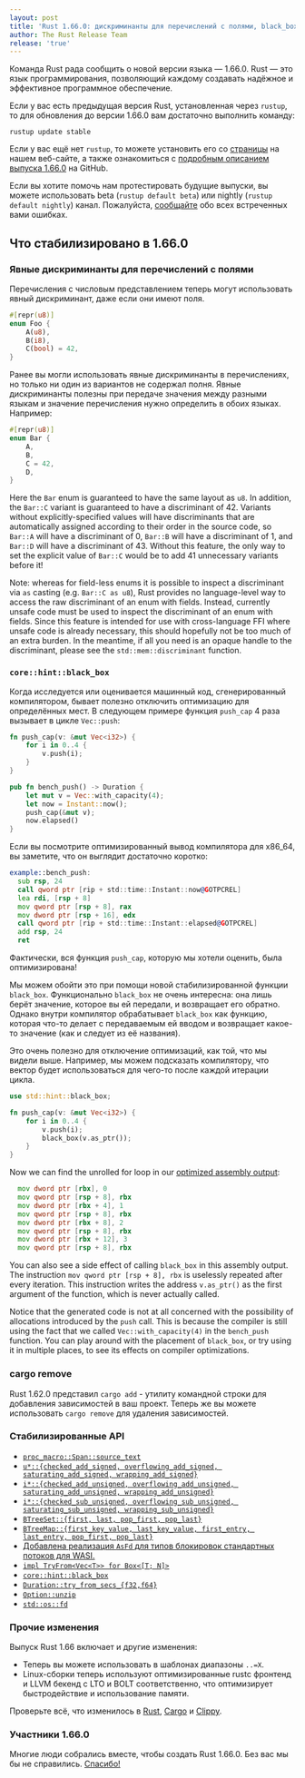 ```yaml
---
layout: post
title: 'Rust 1.66.0: дискриминанты для перечислений с полями, black_box, cargo remove'
author: The Rust Release Team
release: 'true'
---
```


Команда Rust рада сообщить о новой версии языка — 1.66.0. Rust — это язык программирования, позволяющий каждому создавать надёжное и эффективное программное обеспечение.

Если у вас есть предыдущая версия Rust, установленная через `rustup`, то для обновления до версии 1.66.0 вам достаточно выполнить команду:

```console
rustup update stable
```

Если у вас ещё нет `rustup`, то можете установить его со [страницы](https://www.rust-lang.org/install.html) на нашем веб-сайте, а также ознакомиться с [подробным описанием выпуска 1.66.0](https://github.com/rust-lang/rust/blob/stable/RELEASES.md#version-1660-2022-12-15) на GitHub.

Если вы хотите помочь нам протестировать будущие выпуски, вы можете использовать beta (`rustup default beta`) или nightly (`rustup default nightly`) канал. Пожалуйста, [сообщайте](https://github.com/rust-lang/rust/issues/new/choose) обо всех встреченных вами ошибках.

## Что стабилизировано в 1.66.0

### Явные дискриминанты для перечислений с полями

Перечисления с числовым представлением теперь могут использовать явный дискриминант, даже если они имеют поля.

```rust
#[repr(u8)]
enum Foo {
    A(u8),
    B(i8),
    C(bool) = 42,
}
```

Ранее вы могли использовать явные дискриминанты в перечислениях, но только ни один из вариантов не содержал полня. Явные дискриминанты полезны при передаче значения между разными языкам и значение перечисления нужно определить в обоих языках. Например:

```rust
#[repr(u8)]
enum Bar {
    A,
    B,
    C = 42,
    D,
}
```

Here the `Bar` enum is guaranteed to have the same layout as `u8`. In addition, the `Bar::C` variant is guaranteed to have a discriminant of 42. Variants without explicitly-specified values will have discriminants that are automatically assigned according to their order in the source code, so `Bar::A` will have a discriminant of 0, `Bar::B` will have a discriminant of 1, and `Bar::D` will have a discriminant of 43. Without this feature, the only way to set the explicit value of `Bar::C` would be to add 41 unnecessary variants before it!

Note: whereas for field-less enums it is possible to inspect a discriminant via `as` casting (e.g. `Bar::C as u8`), Rust provides no language-level way to access the raw discriminant of an enum with fields. Instead, currently unsafe code must be used to inspect the discriminant of an enum with fields. Since this feature is intended for use with cross-language FFI where unsafe code is already necessary, this should hopefully not be too much of an extra burden. In the meantime, if all you need is an opaque handle to the discriminant, please see the `std::mem::discriminant` function.

### `core::hint::black_box`

Когда исследуется или оценивается машинный код, сгенерированный компилятором, бывает полезно отключить оптимизацию для определённых мест. В следующем примере функция `push_cap` 4 раза вызывает в цикле `Vec::push`:

```rust
fn push_cap(v: &mut Vec<i32>) {
    for i in 0..4 {
        v.push(i);
    }
}

pub fn bench_push() -> Duration {
    let mut v = Vec::with_capacity(4);
    let now = Instant::now();
    push_cap(&mut v);
    now.elapsed()
}
```

Если вы посмотрите оптимизированный вывод компилятора для x86_64, вы заметите, что он выглядит достаточно коротко:

```asm
example::bench_push:
  sub rsp, 24
  call qword ptr [rip + std::time::Instant::now@GOTPCREL]
  lea rdi, [rsp + 8]
  mov qword ptr [rsp + 8], rax
  mov dword ptr [rsp + 16], edx
  call qword ptr [rip + std::time::Instant::elapsed@GOTPCREL]
  add rsp, 24
  ret
```

Фактически, вся функция `push_cap`, которую мы хотели оценить, была оптимизирована!

Мы можем обойти это при помощи новой стабилизированной функции `black_box`. Функционально `black_box` не очень интересна: она лишь берёт значение, которое вы ей передали, и возвращает его обратно. Однако внутри компилятор обрабатывает `black_box` как функцию, которая что-то делает с передаваемым ей вводом и возвращает какое-то значение (как и следует из её названия).

Это очень полезно для отключение оптимизаций, как той, что мы видели выше. Например, мы можем подсказать компилятору, что вектор будет использоваться для чего-то после каждой итерации цикла.

```rust
use std::hint::black_box;

fn push_cap(v: &mut Vec<i32>) {
    for i in 0..4 {
        v.push(i);
        black_box(v.as_ptr());
    }
}
```

Now we can find the unrolled for loop in our [optimized assembly output](https://rust.godbolt.org/z/Ws1GGbY6Y):

```asm
  mov dword ptr [rbx], 0
  mov qword ptr [rsp + 8], rbx
  mov dword ptr [rbx + 4], 1
  mov qword ptr [rsp + 8], rbx
  mov dword ptr [rbx + 8], 2
  mov qword ptr [rsp + 8], rbx
  mov dword ptr [rbx + 12], 3
  mov qword ptr [rsp + 8], rbx
```

You can also see a side effect of calling `black_box` in this assembly output. The instruction `mov qword ptr [rsp + 8], rbx` is uselessly repeated after every iteration. This instruction writes the address `v.as_ptr()` as the first argument of the function, which is never actually called.

Notice that the generated code is not at all concerned with the possibility of allocations introduced by the `push` call. This is because the compiler is still using the fact that we called `Vec::with_capacity(4)` in the `bench_push` function. You can play around with the placement of `black_box`, or try using it in multiple places, to see its effects on compiler optimizations.

### cargo remove

Rust 1.62.0 представил `cargo add` - утилиту командной строки для добавления зависимостей в ваш проект. Теперь же вы можете использовать `cargo remove` для удаления зависимостей.

### Стабилизированные API

- [`proc_macro::Span::source_text`](https://doc.rust-lang.org/stable/proc_macro/struct.Span.html#method.source_text)
- [`u*::{checked_add_signed, overflowing_add_signed, saturating_add_signed, wrapping_add_signed}`](https://doc.rust-lang.org/stable/std/primitive.u8.html#method.checked_add_signed)
- [`i*::{checked_add_unsigned, overflowing_add_unsigned, saturating_add_unsigned, wrapping_add_unsigned}`](https://doc.rust-lang.org/stable/std/primitive.i8.html#method.checked_add_unsigned)
- [`i*::{checked_sub_unsigned, overflowing_sub_unsigned, saturating_sub_unsigned, wrapping_sub_unsigned}`](https://doc.rust-lang.org/stable/std/primitive.i8.html#method.checked_sub_unsigned)
- [`BTreeSet::{first, last, pop_first, pop_last}`](https://doc.rust-lang.org/stable/std/collections/struct.BTreeSet.html#method.first)
- [`BTreeMap::{first_key_value, last_key_value, first_entry, last_entry, pop_first, pop_last}`](https://doc.rust-lang.org/stable/std/collections/struct.BTreeMap.html#method.first_key_value)
- [Добавлена реализация `AsFd` для типов блокировок стандартных потоков для WASI.](https://github.com/rust-lang/rust/pull/101768/)
- [`impl TryFrom<Vec<T>> for Box<[T; N]>`](https://doc.rust-lang.org/stable/std/boxed/struct.Box.html#impl-TryFrom%3CVec%3CT%2C%20Global%3E%3E-for-Box%3C%5BT%3B%20N%5D%2C%20Global%3E)
- [`core::hint::black_box`](https://doc.rust-lang.org/stable/std/hint/fn.black_box.html)
- [`Duration::try_from_secs_{f32,f64}`](https://doc.rust-lang.org/stable/std/time/struct.Duration.html#method.try_from_secs_f32)
- [`Option::unzip`](https://doc.rust-lang.org/stable/std/option/enum.Option.html#method.unzip)
- [`std::os::fd`](https://doc.rust-lang.org/stable/std/os/fd/index.html)

### Прочие изменения

Выпуск Rust 1.66 включает и другие изменения:

- Теперь вы можете использовать в шаблонах диапазоны <code>..=X</code>.
- Linux-сборки теперь используют оптимизированные rustc фронтенд и LLVM бекенд с LTO и BOLT соответственно, что оптимизирует быстродействие и использование памяти.

Проверьте всё, что изменилось в [Rust](https://github.com/rust-lang/rust/blob/stable/RELEASES.md#version-1660-2022-12-15), [Cargo](https://github.com/rust-lang/cargo/blob/master/CHANGELOG.md#cargo-166-2022-12-15) и [Clippy](https://github.com/rust-lang/rust-clippy/blob/master/CHANGELOG.md#rust-166).

### Участники 1.66.0

Многие люди собрались вместе, чтобы создать Rust 1.66.0. Без вас мы бы не справились. [Спасибо!](https://thanks.rust-lang.org/rust/1.66.0/)
